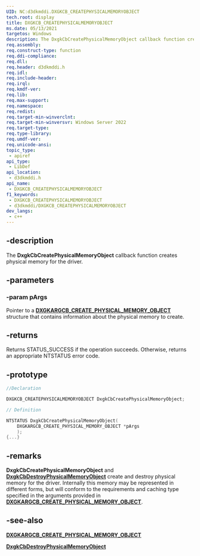 ```yaml
---
UID: NC:d3dkmddi.DXGKCB_CREATEPHYSICALMEMORYOBJECT
tech.root: display
title: DXGKCB_CREATEPHYSICALMEMORYOBJECT
ms.date: 05/13/2021
targetos: Windows
description: The DxgkCbCreatePhysicalMemoryObject callback function creates physical memory for the driver.
req.assembly: 
req.construct-type: function
req.ddi-compliance: 
req.dll: 
req.header: d3dkmddi.h
req.idl: 
req.include-header: 
req.irql: 
req.kmdf-ver: 
req.lib: 
req.max-support: 
req.namespace: 
req.redist: 
req.target-min-winverclnt: 
req.target-min-winversvr: Windows Server 2022
req.target-type: 
req.type-library: 
req.umdf-ver: 
req.unicode-ansi: 
topic_type:
 - apiref
api_type:
 - LibDef
api_location:
 - d3dkmddi.h
api_name:
 - DXGKCB_CREATEPHYSICALMEMORYOBJECT
f1_keywords:
 - DXGKCB_CREATEPHYSICALMEMORYOBJECT
 - d3dkmddi/DXGKCB_CREATEPHYSICALMEMORYOBJECT
dev_langs:
 - c++
---
```


## -description

The **DxgkCbCreatePhysicalMemoryObject** callback function creates physical memory for the driver.

## -parameters

### -param pArgs

Pointer to a [**DXGKARGCB_CREATE_PHYSICAL_MEMORY_OBJECT**](ns-d3dkmddi-dxgkargcb_create_physical_memory_object.md) structure that contains information about the physical memory to create.

## -returns

Returns STATUS_SUCCESS if the operation succeeds. Otherwise, returns an appropriate NTSTATUS error code.

## -prototype

```cpp
//Declaration

DXGKCB_CREATEPHYSICALMEMORYOBJECT DxgkCbCreatePhysicalMemoryObject;

// Definition

NTSTATUS DxgkCbCreatePhysicalMemoryObject(
    DXGKARGCB_CREATE_PHYSICAL_MEMORY_OBJECT *pArgs
    );
{...}

```

## -remarks

**DxgkCbCreatePhysicalMemoryObject** and [**DxgkCbDestroyPhysicalMemoryObject**](nc-d3dkmddi-dxgkcb_destroyphysicalmemoryobject.md) create and destroy physical memory for the driver. Internally this memory may be represented in different forms, but will conform to the requirements and caching type specified in the arguments provided in [**DXGKARGCB_CREATE_PHYSICAL_MEMORY_OBJECT**](ns-d3dkmddi-dxgkargcb_create_physical_memory_object.md).

## -see-also

[**DXGKARGCB_CREATE_PHYSICAL_MEMORY_OBJECT**](ns-d3dkmddi-dxgkargcb_create_physical_memory_object.md)

[**DxgkCbDestroyPhysicalMemoryObject**](nc-d3dkmddi-dxgkcb_destroyphysicalmemoryobject.md)
